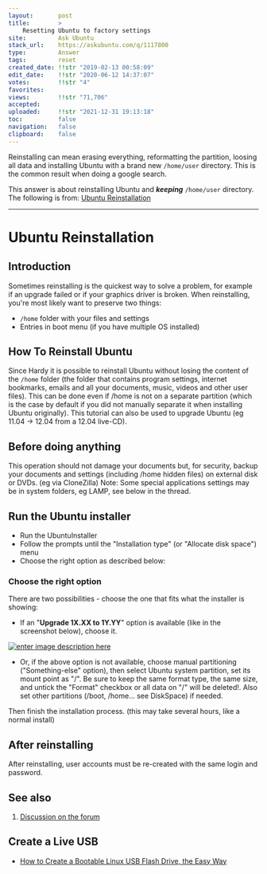 ```yaml
---
layout:       post
title:        >
    Resetting Ubuntu to factory settings
site:         Ask Ubuntu
stack_url:    https://askubuntu.com/q/1117800
type:         Answer
tags:         reset
created_date: !!str "2019-02-13 00:58:09"
edit_date:    !!str "2020-06-12 14:37:07"
votes:        !!str "4"
favorites:    
views:        !!str "71,706"
accepted:     
uploaded:     !!str "2021-12-31 19:13:18"
toc:          false
navigation:   false
clipboard:    false
---
```


Reinstalling can mean erasing everything, reformatting the partition, loosing all data and installing Ubuntu with a brand new `/home/user` directory. This is the common result when doing a google search.

This answer is about reinstalling Ubuntu and ***keeping*** `/home/user` directory. The following is from: [Ubuntu Reinstallation][1]


----------


# Ubuntu Reinstallation

## Introduction

Sometimes reinstalling is the quickest way to solve a problem, for example if an upgrade failed or if your graphics driver is broken. When reinstalling, you're most likely want to preserve two things:

-    `/home` folder with your files and settings
-    Entries in boot menu (if you have multiple OS installed) 

## How To Reinstall Ubuntu

Since Hardy it is possible to reinstall Ubuntu without losing the content of the `/home` folder (the folder that contains program settings, internet bookmarks, emails and all your documents, music, videos and other user files). This can be done even if /home is not on a separate partition (which is the case by default if you did not manually separate it when installing Ubuntu originally). This tutorial can also be used to upgrade Ubuntu (eg 11.04 -> 12.04 from a 12.04 live-CD).

## Before doing anything

This operation should not damage your documents but, for security, backup your documents and settings (including /home hidden files) on external disk or DVDs. (eg via CloneZilla) Note: Some special applications settings may be in system folders, eg LAMP, see below in the thread.

## Run the Ubuntu installer

-    Run the UbuntuInstaller
-    Follow the prompts until the "Installation type" (or "Allocate disk space") menu
-    Choose the right option as described below: 

### Choose the right option

There are two possibilities - choose the one that fits what the installer is showing:

- If an "**Upgrade 1X.XX to 1Y.YY**" option is available (like in the screenshot below), choose it. 

[![enter image description here][2]][2]


- Or, if the above option is not available, choose manual partitioning ("Something-else" option), then select Ubuntu system partition, set its mount point as "/". Be sure to keep the same format type, the same size, and untick the "Format" checkbox or all data on "/" will be deleted!. Also set other partitions (/boot, /home... see DiskSpace) if needed.

Then finish the installation process. (this may take several hours, like a normal install)

## After reinstalling

After reinstalling, user accounts must be re-created with the same login and password.

## See also

  1.  [Discussion on the forum][3]

## Create a Live USB

- [How to Create a Bootable Linux USB Flash Drive, the Easy Way][4]


  [1]: https://help.ubuntu.com/community/UbuntuReinstallation
  [2]: http://i.stack.imgur.com/Su5Ay.png
  [3]: https://ubuntuforums.org/showthread.php?p=11770332#post11770332
  [4]: https://www.howtogeek.com/howto/linux/create-a-bootable-ubuntu-usb-flash-drive-the-easy-way/
